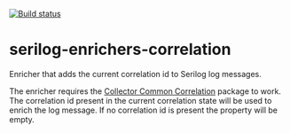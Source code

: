 [![Build status](https://ci.appveyor.com/api/projects/status/deu8u7lck3oorwex/branch/master?svg=true)](https://ci.appveyor.com/project/CollectorHeimdal/serilog-enrichers-correlation/branch/master)

# serilog-enrichers-correlation

Enricher that adds the current correlation id to Serilog log messages.

The enricher requires the [Collector Common Correlation](https://github.com/collector-bank/common-correlation) package to work. The correlation id present in the current correlation state will be used to enrich the log message. If no correlation id is present the property will be empty.
